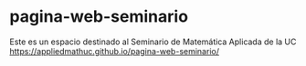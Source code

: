 # pagina-web-seminario
Este es un espacio destinado al Seminario de Matemática Aplicada de la UC
https://appliedmathuc.github.io/pagina-web-seminario/
